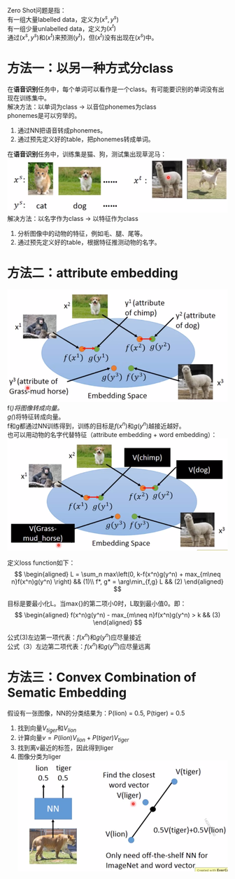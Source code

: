 Zero Shot问题是指：  
有一组大量labelled data，定义为$(x^s, y^s)$  
有一组少量unlabelled data，定义为$(x^t)$  
通过$(x^s, y^s)$和$(x^t)$来预测$(y^t)$，但$(x^t)$没有出现在$(x^s)$中。  

# 方法一：以另一种方式分class

在**语音识别**任务中，每个单词可以看作是一个class。有可能要识别的单词没有出现在训练集中。  
解决方法：以单词为class -> 以音位phonemes为class  
phonemes是可以穷举的。  
1. 通过NN把语音转成phonemes。  
2. 通过预先定义好的table，把phonemes转成单词。  

在**语音识别**任务中，训练集是猫、狗，测试集出现草泥马：  
![](/assets/93.png)  
解决方法：以名字作为class -> 以特征作为class  
1. 分析图像中的动物的特征，例如毛、腿、尾等。  
2. 通过预先定义好的table，根据特征推测动物的名字。  

# 方法二：attribute embedding  

![](/assets/94.png)  
f(*)将图像转成向量。  
g(*)将特征转成向量。  
f和g都通过NN训练得到，训练的目标是$f(x^n)$和$g(y^n)$越接近越好。  
也可以用动物的名字代替特征（attribute embedding + word embedding）：  
![](/assets/95.png)  

定义loss function如下：  
$$
\begin{aligned}
L = \sum_n max\left(0, k-f(x^n)g(y^n) + max_{m\neq n}f(x^n)g(y^n) \right)  && (1)\\
f*, g* = \arg\min_{f,g} L && (2)
\end{aligned}
$$

目标是要最小化L。当max{}的第二项小0时，L取到最小值0。即：  
$$
\begin{aligned}
f(x^n)g(y^n) - max_{m\neq n}f(x^n)g(y^n) > k  && (3)
\end{aligned}
$$

公式(3)左边第一项代表：$f(x^n)$和$g(y^n)$应尽量接近  
公式（3）左边第二项代表：$f(x^n)$和$g(y^m)$应尽量远离  

# 方法三：Convex Combination of Sematic Embedding

假设有一张图像，NN的分类结果为：P(lion) = 0.5, P(tiger) = 0.5  
1. 找到向量$V_{tiger}$和$V_{lion}$  
2. 计算向量$v = P(lion)V_{lion} + P(tiger)V_{tiger}$  
3. 找到离v最近的标签，因此得到liger  
4. 图像分类为liger  
![](/assets/96.png)  